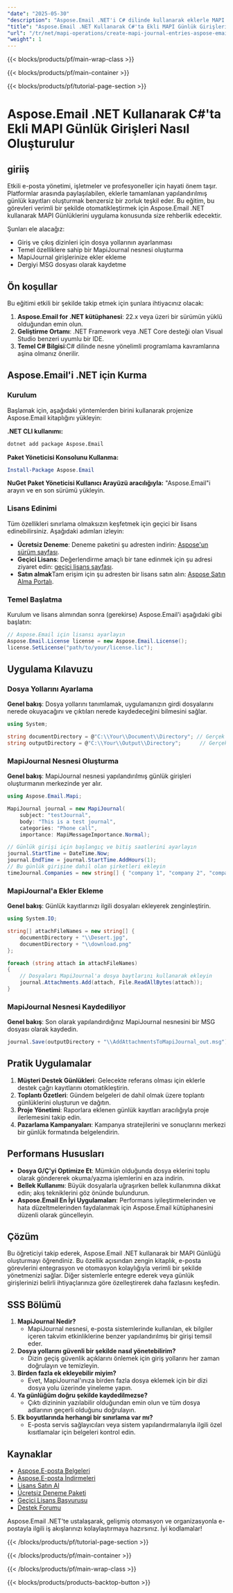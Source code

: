 ```yaml
---
"date": "2025-05-30"
"description": "Aspose.Email .NET'i C# dilinde kullanarak eklerle MAPI günlük girişlerini nasıl etkili bir şekilde oluşturacağınızı ve yöneteceğinizi öğrenin. Sorunsuz e-posta otomasyonu için bu adım adım kılavuzu izleyin."
"title": "Aspose.Email .NET Kullanarak C#'ta Ekli MAPI Günlük Girişleri Nasıl Oluşturulur"
"url": "/tr/net/mapi-operations/create-mapi-journal-entries-aspose-email-net/"
"weight": 1
---
```


{{< blocks/products/pf/main-wrap-class >}}

{{< blocks/products/pf/main-container >}}

{{< blocks/products/pf/tutorial-page-section >}}
# Aspose.Email .NET Kullanarak C#'ta Ekli MAPI Günlük Girişleri Nasıl Oluşturulur

## giriiş

Etkili e-posta yönetimi, işletmeler ve profesyoneller için hayati önem taşır. Platformlar arasında paylaşılabilen, eklerle tamamlanan yapılandırılmış günlük kayıtları oluşturmak benzersiz bir zorluk teşkil eder. Bu eğitim, bu görevleri verimli bir şekilde otomatikleştirmek için Aspose.Email .NET kullanarak MAPI Günlüklerini uygulama konusunda size rehberlik edecektir.

Şunları ele alacağız:
- Giriş ve çıkış dizinleri için dosya yollarının ayarlanması
- Temel özelliklere sahip bir MapiJournal nesnesi oluşturma
- MapiJournal girişlerinize ekler ekleme
- Dergiyi MSG dosyası olarak kaydetme

## Ön koşullar

Bu eğitimi etkili bir şekilde takip etmek için şunlara ihtiyacınız olacak:
1. **Aspose.Email for .NET kütüphanesi**: 22.x veya üzeri bir sürümün yüklü olduğundan emin olun.
2. **Geliştirme Ortamı**: .NET Framework veya .NET Core desteği olan Visual Studio benzeri uyumlu bir IDE.
3. **Temel C# Bilgisi**:C# dilinde nesne yönelimli programlama kavramlarına aşina olmanız önerilir.

## Aspose.Email'i .NET için Kurma

### Kurulum
Başlamak için, aşağıdaki yöntemlerden birini kullanarak projenize Aspose.Email kitaplığını yükleyin:

**.NET CLI kullanımı:**
```bash
dotnet add package Aspose.Email
```

**Paket Yöneticisi Konsolunu Kullanma:**
```powershell
Install-Package Aspose.Email
```

**NuGet Paket Yöneticisi Kullanıcı Arayüzü aracılığıyla:**
"Aspose.Email"i arayın ve en son sürümü yükleyin.

### Lisans Edinimi
Tüm özellikleri sınırlama olmaksızın keşfetmek için geçici bir lisans edinebilirsiniz. Aşağıdaki adımları izleyin:
- **Ücretsiz Deneme**: Deneme paketini şu adresten indirin: [Aspose'un sürüm sayfası](https://releases.aspose.com/email/net/).
- **Geçici Lisans**: Değerlendirme amaçlı bir tane edinmek için şu adresi ziyaret edin: [geçici lisans sayfası](https://purchase.aspose.com/temporary-license/).
- **Satın almak**Tam erişim için şu adresten bir lisans satın alın: [Aspose Satın Alma Portalı](https://purchase.aspose.com/buy).

### Temel Başlatma
Kurulum ve lisans alımından sonra (gerekirse) Aspose.Email'i aşağıdaki gibi başlatın:
```csharp
// Aspose.Email için lisansı ayarlayın
Aspose.Email.License license = new Aspose.Email.License();
license.SetLicense("path/to/your/license.lic");
```

## Uygulama Kılavuzu

### Dosya Yollarını Ayarlama
**Genel bakış**: Dosya yollarını tanımlamak, uygulamanızın girdi dosyalarını nerede okuyacağını ve çıktıları nerede kaydedeceğini bilmesini sağlar.
```csharp
using System;

string documentDirectory = @"C:\\Your\\Document\\Directory"; // Gerçek yol ile değiştir
string outputDirectory = @"C:\\Your\\Output\\Directory";      // Gerçek yol ile değiştir
```
### MapiJournal Nesnesi Oluşturma
**Genel bakış**: MapiJournal nesnesi yapılandırılmış günlük girişleri oluşturmanın merkezinde yer alır.
```csharp
using Aspose.Email.Mapi;

MapiJournal journal = new MapiJournal(
    subject: "testJournal",
    body: "This is a test journal",
    categories: "Phone call",
    importance: MapiMessageImportance.Normal);

// Günlük girişi için başlangıç ve bitiş saatlerini ayarlayın
journal.StartTime = DateTime.Now;
journal.EndTime = journal.StartTime.AddHours(1);
// Bu günlük girişine dahil olan şirketleri ekleyin
timeJournal.Companies = new string[] { "company 1", "company 2", "company 3" };
```
### MapiJournal'a Ekler Ekleme
**Genel bakış**: Günlük kayıtlarınızı ilgili dosyaları ekleyerek zenginleştirin.
```csharp
using System.IO;

string[] attachFileNames = new string[] {
    documentDirectory + "\\Desert.jpg",
    documentDirectory + "\\download.png"
};

foreach (string attach in attachFileNames)
{
    // Dosyaları MapiJournal'a dosya baytlarını kullanarak ekleyin
    journal.Attachments.Add(attach, File.ReadAllBytes(attach));
}
```
### MapiJournal Nesnesi Kaydediliyor
**Genel bakış**: Son olarak yapılandırdığınız MapiJournal nesnesini bir MSG dosyası olarak kaydedin.
```csharp
journal.Save(outputDirectory + "\\AddAttachmentsToMapiJournal_out.msg");
```
## Pratik Uygulamalar
1. **Müşteri Destek Günlükleri**: Gelecekte referans olması için eklerle destek çağrı kayıtlarını otomatikleştirin.
2. **Toplantı Özetleri**: Gündem belgeleri de dahil olmak üzere toplantı günlüklerini oluşturun ve dağıtın.
3. **Proje Yönetimi**: Raporlara eklenen günlük kayıtları aracılığıyla proje ilerlemesini takip edin.
4. **Pazarlama Kampanyaları**: Kampanya stratejilerini ve sonuçlarını merkezi bir günlük formatında belgelendirin.

## Performans Hususları
- **Dosya G/Ç'yi Optimize Et**: Mümkün olduğunda dosya eklerini toplu olarak göndererek okuma/yazma işlemlerini en aza indirin.
- **Bellek Kullanımı**: Büyük dosyalarla uğraşırken bellek kullanımına dikkat edin; akış tekniklerini göz önünde bulundurun.
- **Aspose.Email En İyi Uygulamaları**: Performans iyileştirmelerinden ve hata düzeltmelerinden faydalanmak için Aspose.Email kütüphanesini düzenli olarak güncelleyin.

## Çözüm
Bu öğreticiyi takip ederek, Aspose.Email .NET kullanarak bir MAPI Günlüğü oluşturmayı öğrendiniz. Bu özellik açısından zengin kitaplık, e-posta görevlerini entegrasyon ve otomasyon kolaylığıyla verimli bir şekilde yönetmenizi sağlar. Diğer sistemlerle entegre ederek veya günlük girişlerinizi belirli ihtiyaçlarınıza göre özelleştirerek daha fazlasını keşfedin.

## SSS Bölümü
1. **MapiJournal Nedir?**
   - MapiJournal nesnesi, e-posta sistemlerinde kullanılan, ek bilgiler içeren takvim etkinliklerine benzer yapılandırılmış bir girişi temsil eder.
2. **Dosya yollarını güvenli bir şekilde nasıl yönetebilirim?**
   - Dizin geçiş güvenlik açıklarını önlemek için giriş yollarını her zaman doğrulayın ve temizleyin.
3. **Birden fazla ek ekleyebilir miyim?**
   - Evet, MapiJournal'ınıza birden fazla dosya eklemek için bir dizi dosya yolu üzerinde yineleme yapın.
4. **Ya günlüğüm doğru şekilde kaydedilmezse?**
   - Çıktı dizininin yazılabilir olduğundan emin olun ve tüm dosya adlarının geçerli olduğunu doğrulayın.
5. **Ek boyutlarında herhangi bir sınırlama var mı?**
   - E-posta servis sağlayıcıları veya sistem yapılandırmalarıyla ilgili özel kısıtlamalar için belgeleri kontrol edin.

## Kaynaklar
- [Aspose.E-posta Belgeleri](https://reference.aspose.com/email/net/)
- [Aspose.E-posta İndirmeleri](https://releases.aspose.com/email/net/)
- [Lisans Satın Al](https://purchase.aspose.com/buy)
- [Ücretsiz Deneme Paketi](https://releases.aspose.com/email/net/)
- [Geçici Lisans Başvurusu](https://purchase.aspose.com/temporary-license/)
- [Destek Forumu](https://forum.aspose.com/c/email/10)

Aspose.Email .NET'te ustalaşarak, gelişmiş otomasyon ve organizasyonla e-postayla ilgili iş akışlarınızı kolaylaştırmaya hazırsınız. İyi kodlamalar!

{{< /blocks/products/pf/tutorial-page-section >}}

{{< /blocks/products/pf/main-container >}}

{{< /blocks/products/pf/main-wrap-class >}}

{{< blocks/products/products-backtop-button >}}